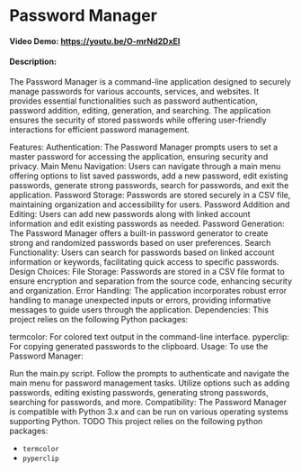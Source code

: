 # Password Manager

#### Video Demo: <https://youtu.be/O-mrNd2DxEI>

#### Description:
The Password Manager is a command-line application designed to securely manage passwords for various accounts, services, and websites. It provides essential functionalities such as password authentication, password addition, editing, generation, and searching. The application ensures the security of stored passwords while offering user-friendly interactions for efficient password management.

Features:
Authentication: The Password Manager prompts users to set a master password for accessing the application, ensuring security and privacy.
Main Menu Navigation: Users can navigate through a main menu offering options to list saved passwords, add a new password, edit existing passwords, generate strong passwords, search for passwords, and exit the application.
Password Storage: Passwords are stored securely in a CSV file, maintaining organization and accessibility for users.
Password Addition and Editing: Users can add new passwords along with linked account information and edit existing passwords as needed.
Password Generation: The Password Manager offers a built-in password generator to create strong and randomized passwords based on user preferences.
Search Functionality: Users can search for passwords based on linked account information or keywords, facilitating quick access to specific passwords.
Design Choices:
File Storage: Passwords are stored in a CSV file format to ensure encryption and separation from the source code, enhancing security and organization.
Error Handling: The application incorporates robust error handling to manage unexpected inputs or errors, providing informative messages to guide users through the application.
Dependencies:
This project relies on the following Python packages:

termcolor: For colored text output in the command-line interface.
pyperclip: For copying generated passwords to the clipboard.
Usage:
To use the Password Manager:

Run the main.py script.
Follow the prompts to authenticate and navigate the main menu for password management tasks.
Utilize options such as adding passwords, editing existing passwords, generating strong passwords, searching for passwords, and more.
Compatibility:
The Password Manager is compatible with Python 3.x and can be run on various operating systems supporting Python.
TODO
This project relies on the following python packages:
- `termcolor`
- `pyperclip`
